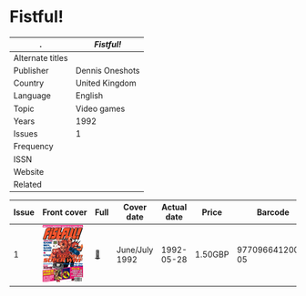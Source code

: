 # Fistful!

. | _Fistful!_
--- | ---
Alternate titles | 
Publisher | Dennis Oneshots
Country | United Kingdom
Language | English
Topic | Video games
Years | 1992
Issues | 1
Frequency | 
ISSN | 
Website | 
Related | 

Issue | Front&nbsp;cover | Full | Cover date | Actual date | Price | Barcode | Extras
----- | ---------------- | ---- | ---------- | ----------- | ----- | ------- | ------
1|![1](fistful/01.png)|[🔗][1]|June/July 1992|1992-05-28|1.50GBP|9770966412001-05|Poster

[1]: https://archive.org/details/fistful-01
